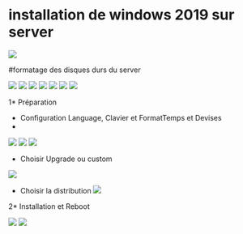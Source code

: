 # installation de windows 2019 sur server

<img src=images/c14c542c-3396-4fab-8f34-4a7b7169cead.jpeg width='' height='' > </img>

#formatage des disques durs du server

<img src=images/7aaa7646-e6fd-4fbc-9f44-2a92051947c7.jpeg width='' height='' > </img>
<img src=images/db08feb8-725d-43d9-95b6-97e591cd2d7d.jpeg width='' height='' > </img>
<img src=images/c5160e42-3dee-4c22-b520-c17f9146aa92.jpeg width='' height='' > </img>
<img src=images/dd03f1b9-87ca-4a45-900c-bc7f0cc81252.jpeg width='' height='' > </img>
<img src=images/dd03f1b9-87ca-4a45-900c-bc7f0cc81252.jpeg width='' height='' > </img>
</img> <img src=images/IMG_1875.jpeg width='' height='' > </img>
</img> <img src=images/IMG_1844.jpeg width='' height='' > </img>

1* Préparation
* Configuration Language, Clavier et FormatTemps et Devises
* 
</img> <img src=images/IMG_1854.jpeg width='' height='' > </img>
</img> <img src=images/IMG_1855.jpeg width='' height='' > </img>
</img> <img src=images/IMG_1858.jpeg width='' height='' > </img>

* Choisir Upgrade ou custom

</img> <img src=images/IMG_1859.jpeg width='' height='' > </img>
* Choisir la distribution
</img> <img src=images/IMG_1863.jpeg width='' height='' > </img>

2* Installation et Reboot

</img> <img src=images/IMG_1886.jpeg width='' height='' > </img>
</img> <img src=images/IMG_1885.jpeg width='' height='' > </img>




